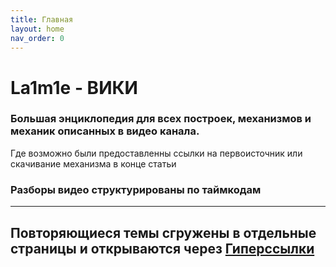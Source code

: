 ```yaml
---
title: Главная
layout: home
nav_order: 0
---
```

# La1m1e - ВИКИ
### **Большая энциклопедия для всех построек, механизмов и механик описанных в видео канала.**
Где возможно были предоставленны ссылки на первоисточник или скачивание механизма в конце статьи

### **Разборы видео структурированы по таймкодам**
----
## Повторяющиеся темы сгружены в отдельные страницы и открываются через [Гиперссылки](https://ru.wikipedia.org/wiki/%D0%93%D0%B8%D0%BF%D0%B5%D1%80%D1%81%D1%81%D1%8B%D0%BB%D0%BA%D0%B0)